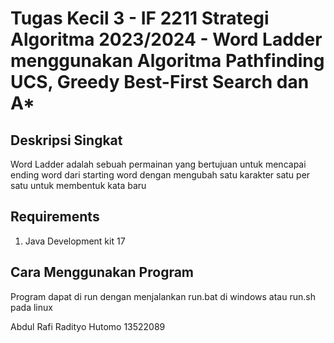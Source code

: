 # Tugas Kecil 3 - IF 2211 Strategi Algoritma 2023/2024 - Word Ladder menggunakan Algoritma Pathfinding UCS, Greedy Best-First Search dan A*


## Deskripsi Singkat
Word Ladder adalah sebuah permainan yang bertujuan untuk mencapai ending word dari starting word dengan mengubah satu karakter satu per satu
untuk membentuk kata baru

## Requirements
1. Java Development kit 17
   
## Cara Menggunakan Program
Program dapat di run dengan menjalankan run.bat di windows atau run.sh pada linux

Abdul Rafi Radityo Hutomo
13522089
